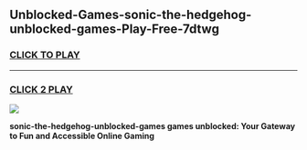 
## Unblocked-Games-sonic-the-hedgehog-unblocked-games-Play-Free-7dtwg
<h3>
<a href="https://premium76.site?title=sonic-the-hedgehog-unblocked-games&ref=18A">CLICK TO PLAY</a></h3>
<hr>

<h3>
<a href="https://premium76.site?title=sonic-the-hedgehog-unblocked-games&ref=18A">CLICK 2 PLAY</a>
  
</h3>

<a href="https://premium76.site?title=sonic-the-hedgehog-unblocked-games&ref=18A"><img src="https://clearcache.store/games.png"></a>


**sonic-the-hedgehog-unblocked-games games unblocked: Your Gateway to Fun and Accessible Online Gaming**
